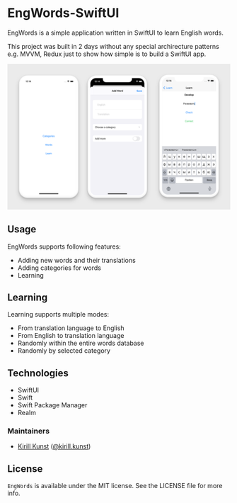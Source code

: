 # EngWords-SwiftUI
EngWords is a simple application written in SwiftUI to learn English words.

This project was built in 2 days without any special archirecture patterns e.g. MVVM, Redux just to show how simple is to build a SwiftUI app.

<img src="https://raw.githubusercontent.com/leoru/EngWords-SwiftUI/master/img/screenshot.png">

## Usage

EngWords supports following features:
- Adding new words and their translations
- Adding categories for words
- Learning

## Learning

Learning supports multiple modes:
- From translation language to English
- From English to translation language
- Randomly within the entire words database
- Randomly by selected category

## Technologies

- SwiftUI
- Swift
- Swift Package Manager
- Realm

### Maintainers
- [Kirill Kunst](https://github.com/leoru) ([@kirill.kunst](https://www.facebook.com/kirill.kunst))

## License

`EngWords` is available under the MIT license. See the LICENSE file for more info.
